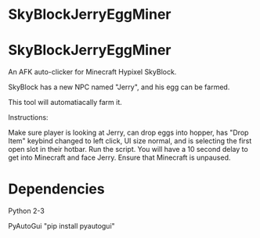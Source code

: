 # SkyBlockJerryEggMiner

SkyBlockJerryEggMiner
=========

An AFK auto-clicker for Minecraft Hypixel SkyBlock.

SkyBlock has a new NPC named "Jerry", and his egg can be farmed.

This tool will automatiacally farm it.

Instructions: 

Make sure player is looking at Jerry, can drop eggs into hopper, has "Drop Item" keybind changed to left click, UI size normal, and is selecting the first open slot in their hotbar.
Run the script. You will have a 10 second delay to get into Minecraft and face Jerry. Ensure that Minecraft is unpaused.

Dependencies
============

Python 2-3

PyAutoGui "pip install pyautogui"